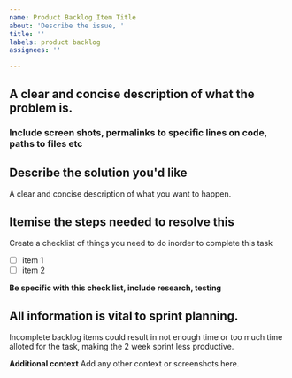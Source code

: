 ```yaml
---
name: Product Backlog Item Title
about: 'Describe the issue, '
title: ''
labels: product backlog
assignees: ''

---
```


## A clear and concise description of what the problem is. 

### Include screen shots, permalinks to specific lines on code, paths to files etc

## Describe the solution you'd like
A clear and concise description of what you want to happen.

## Itemise the steps needed to resolve this
Create a checklist of things you need to do inorder to complete this task
-[ ] item 1
-[ ] item 2

**Be specific with this check list, include research, testing**

## All information is vital to sprint planning. 

Incomplete backlog items could result in not enough time or too much time alloted for the task, making the 2 week sprint less productive.

**Additional context**
Add any other context or screenshots here.
